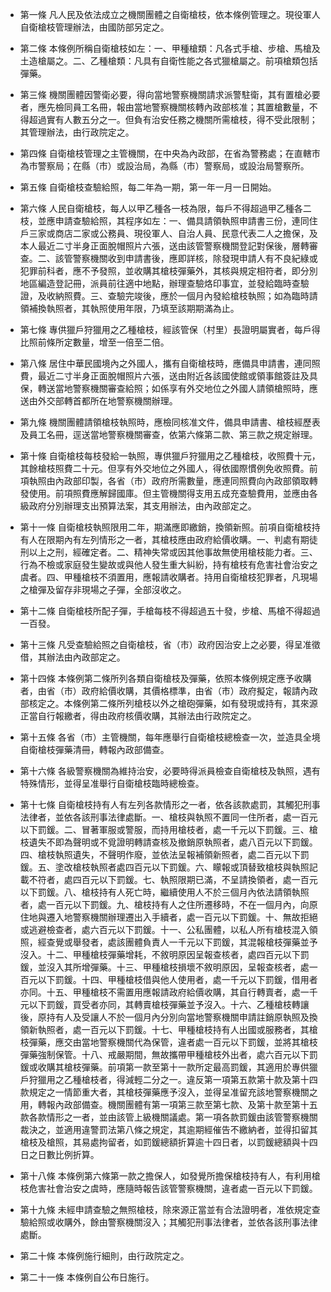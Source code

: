 * 第一條 凡人民及依法成立之機關團體之自衛槍枝，依本條例管理之。現役軍人自衛槍枝管理辦法，由國防部另定之。

* 第二條 本條例所稱自衛槍枝如左：一、甲種槍類：凡各式手槍、步槍、馬槍及土造槍屬之。二、乙種槍類：凡具有自衛性能之各式獵槍屬之。前項槍類包括彈藥。

* 第三條 機關團體因警衛必要，得向當地警察機關請求派警駐衛，其有置槍必要者，應先檢同員工名冊，報由當地警察機關核轉內政部核准；其置槍數量，不得超過實有人數五分之一。但負有治安任務之機關所需槍枝，得不受此限制；其管理辦法，由行政院定之。

* 第四條 自衛槍枝管理之主管機關，在中央為內政部，在省為警務處；在直轄市為市警察局；在縣（市）或設治局，為縣（市）警察局，或設治局警察所。

* 第五條 自衛槍枝查驗給照，每二年為一期，第一年一月一日開始。

* 第六條 人民自衛槍枝，每人以甲乙種各一枝為限，每戶不得超過甲乙種各二枝，並應申請查驗給照，其程序如左：一、備具請領執照申請書三份，連同住戶三家或商店二家或公務員、現役軍人、自治人員、民意代表二人之擔保，及本人最近二寸半身正面脫帽照片六張，送由該管警察機關登記對保後，層轉審查。二、該管警察機關收到申請書後，應即詳核，除發現申請人有不良紀綠或犯罪前科者，應不予發照，並收購其槍枝彈藥外，其核與規定相符者，即分別地區編造登記冊，派員前往適中地點，辦理查驗烙印事宜，並發給臨時查驗證，及收納照費。三、查驗完竣後，應於一個月內發給槍枝執照；如為臨時請領補換執照者，其執照使用年限，乃填至該期期滿為止。

* 第七條 專供獵戶狩獵用之乙種槍枝，經該管保（村里）長證明屬實者，每戶得比照前條所定數量，增至一倍至二倍。

* 第八條 居住中華民國境內之外國人，攜有自衛槍枝時，應備具申請書，連同照費，最近二寸半身正面脫帽照片六張，送由附近各該國使館或領事館簽註及具保，轉送當地警察機關審查給照；如係享有外交地位之外國人請領槍照時，應送由外交部轉首都所在地警察機關辦理。

* 第九條 機關團體請領槍枝執照時，應檢同核准文件，備具申請書、槍枝經歷表及員工名冊，逕送當地警察機關審查，依第六條第二款、第三款之規定辦理。

* 第十條 自衛槍枝每枝發給一執照，專供獵戶狩獵用之乙種槍枝，收照費十元，其餘槍枝照費二十元。但享有外交地位之外國人，得依國際慣例免收照費。前項執照由內政部印製，各省（市）政府所需數量，應連同照費向內政部領取轉發使用。前項照費應解歸國庫。但主管機關得支用五成充查驗費用，並應由各級政府分別辦理支出預算法案，其支用辦法，由內政部定之。

* 第十一條 自衛槍枝執照限用二年，期滿應即繳銷，換領新照。前項自衛槍枝持有人在限期內有左列情形之一者，其槍枝應由政府給價收購。一、判處有期徒刑以上之刑，經確定者。二、精神失常或因其他事故無使用槍枝能力者。三、行為不檢或家庭發生變故或與他人發生重大糾紛，持有槍枝有危害社會治安之虞者。四、甲種槍枝不須置用，應報請收購者。持用自衛槍枝犯罪者，凡現場之槍彈及留存非現場之子彈，全部沒收之。

* 第十二條 自衛槍枝所配子彈，手槍每枝不得超過五十發，步槍、馬槍不得超過一百發。

* 第十三條 凡受查驗給照之自衛槍枝，省（市）政府因治安上之必要，得呈准徵借，其辦法由內政部定之。

* 第十四條 本條例第二條所列各類自衛槍枝及彈藥，依照本條例規定應予收購者，由省（市）政府給價收購，其價格標準，由省（市）政府擬定，報請內政部核定之。本條例第二條所列槍枝以外之槍砲彈藥，如有發現或持有，其來源正當自行報繳者，得由政府核價收購，其辦法由行政院定之。

* 第十五條 各省（市）主管機關，每年應舉行自衛槍枝總檢查一次，並造具全境自衛槍枝彈藥清冊，轉報內政部備查。

* 第十六條 各級警察機關為維持治安，必要時得派員檢查自衛槍枝及執照，遇有特殊情形，並得呈准舉行自衛槍枝臨時總檢查。

* 第十七條 自衛槍枝持有人有左列各款情形之一者，依各該款處罰，其觸犯刑事法律者，並依各該刑事法律處斷。一、槍枝與執照不置同一住所者，處一百元以下罰鍰。二、冒著軍服或警服，而持用槍枝者，處一千元以下罰鍰。三、槍枝遺失不即為聲明或不覓證明轉請查核及撤銷原執照者，處八百元以下罰鍰。四、槍枝執照遺失，不聲明作廢，並依法呈報補領新照者，處二百元以下罰鍰。五、塗改槍枝執照者處四百元以下罰鍰。六、矇報或頂替致槍枝與執照記載不符者，處四百元以下罰鍰。七、執照限期已滿，不呈請換領者，處一百元以下罰鍰。八、槍枝持有人死亡時，繼續使用人不於三個月內依法請領執照者，處一百元以下罰鍰。九、槍枝持有人之住所遷移時，不在一個月內，向原住地與遷入地警察機關辦理遷出入手續者，處一百元以下罰鍰。十、無故拒絕或逃避檢查者，處六百元以下罰鍰。十一、公私團體，以私人所有槍枝混入領照，經查覺或舉發者，處該團體負責人一千元以下罰鍰，其混報槍枝彈藥並予沒入。十二、甲種槍枝彈藥增耗，不敘明原因呈報查核者，處四百元以下罰鍰，並沒入其所增彈藥。十三、甲種槍枝損壞不敘明原因，呈報查核者，處一百元以下罰鍰。十四、甲種槍枝借與他人使用者，處一千元以下罰鍰，借用者亦同。十五、甲種槍枝不需置用應報請政府給價收購，其自行轉賣者，處一千元以下罰鍰，買受者亦同，其轉賣槍枝彈藥並予沒入。十六、乙種槍枝轉讓後，原持有人及受讓人不於一個月內分別向當地警察機關申請註銷原執照及換領新執照者，處一百元以下罰鍰。十七、甲種槍枝持有人出國或服務者，其槍枝彈藥，應交由當地警察機關代為保管，違者處一百元以下罰鍰，並將其槍枝彈藥強制保管。十八、戒嚴期間，無故攜帶甲種槍枝外出者，處六百元以下罰鍰或收購其槍枝彈藥。前項第一款至第十一款所定最高罰鍰，其適用於專供獵戶狩獵用之乙種槍枝者，得減輕二分之一。違反第一項第五款第十款及第十四款規定之一情節重大者，其槍枝彈藥應予沒入，並得呈准留充該地警察機關之用，轉報內政部備查。機關團體有第一項第三款至第七款、及第十款至第十五款各款情形之一者，並由該管上級機關議處。第一項各款罰鍰由該管警察機關裁決之，並適用違警罰法第八條之規定，其逾期經催告不繳納者，並得扣留其槍枝及槍照，其易處拘留者，如罰鍰總額折算逾十四日者，以罰鍰總額與十四日之日數比例折算。

* 第十八條 本條例第六條第一款之擔保人，如發覺所擔保槍枝持有人，有利用槍枝危害社會治安之虞時，應隨時報告該管警察機關，違者處一百元以下罰鍰。

* 第十九條 未經申請查驗之無照槍枝，除來源正當並有合法證明者，准依規定查驗給照或收購外，餘由警察機關沒入；其觸犯刑事法律者，並依各該刑事法律處斷。

* 第二十條 本條例施行細則，由行政院定之。

* 第二十一條 本條例自公布日施行。

